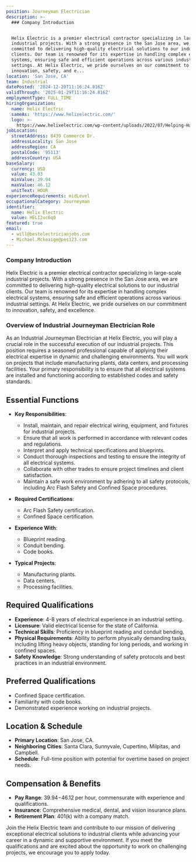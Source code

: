 ```yaml
---
position: Journeyman Electrician
description: >-
  ### Company Introduction


  Helix Electric is a premier electrical contractor specializing in large-scale
  industrial projects. With a strong presence in the San Jose area, we are
  committed to delivering high-quality electrical solutions to our industrial
  clients. Our team is renowned for its expertise in handling complex electrical
  systems, ensuring safe and efficient operations across various industrial
  settings. At Helix Electric, we pride ourselves on our commitment to
  innovation, safety, and e...
location: 'San Jose, CA'
team: Industrial
datePosted: '2024-12-20T11:16:24.816Z'
validThrough: '2025-01-29T11:16:24.816Z'
employmentType: FULL_TIME
hiringOrganization:
  name: Helix Electric
  sameAs: 'https://www.helixelectric.com/'
  logo: >-
    https://www.helixelectric.com/wp-content/uploads/2022/07/Helping-Hands-Logo_Blue-e1656694113799.jpg
jobLocation:
  streetAddress: 8439 Commerce Dr.
  addressLocality: San Jose
  addressRegion: CA
  postalCode: '95113'
  addressCountry: USA
baseSalary:
  currency: USD
  value: 43.03
  minValue: 39.94
  maxValue: 46.12
  unitText: HOUR
experienceRequirements: midLevel
occupationalCategory: Journeyman
identifier:
  name: Helix Electric
  value: HELI2uc6q0
featured: true
email:
  - will@bestelectricianjobs.com
  - Michael.Mckeaige@pes123.com
---
```




### Company Introduction

Helix Electric is a premier electrical contractor specializing in large-scale industrial projects. With a strong presence in the San Jose area, we are committed to delivering high-quality electrical solutions to our industrial clients. Our team is renowned for its expertise in handling complex electrical systems, ensuring safe and efficient operations across various industrial settings. At Helix Electric, we pride ourselves on our commitment to innovation, safety, and excellence.

### Overview of Industrial Journeyman Electrician Role

As an Industrial Journeyman Electrician at Helix Electric, you will play a crucial role in the successful execution of our industrial projects. This position requires a seasoned professional capable of applying their electrical expertise in dynamic and challenging environments. You will work on projects that include manufacturing plants, data centers, and processing facilities. Your primary responsibility is to ensure that all electrical systems are installed and functioning according to established codes and safety standards.

## Essential Functions

- **Key Responsibilities**: 
  - Install, maintain, and repair electrical wiring, equipment, and fixtures for industrial projects.
  - Ensure that all work is performed in accordance with relevant codes and regulations.
  - Interpret and apply technical specifications and blueprints.
  - Conduct thorough inspections and testing to ensure the integrity of all electrical systems.
  - Collaborate with other trades to ensure project timelines and client satisfaction.
  - Maintain a safe work environment by adhering to all safety protocols, including Arc Flash Safety and Confined Space procedures.

- **Required Certifications**:
  - Arc Flash Safety certification.
  - Confined Space certification.

- **Experience With**:
  - Blueprint reading.
  - Conduit bending.
  - Code books.

- **Typical Projects**:
  - Manufacturing plants.
  - Data centers.
  - Processing facilities.

## Required Qualifications

- **Experience**: 4-8 years of electrical experience in an industrial setting.
- **Licensure**: Valid electrical license for the state of California.
- **Technical Skills**: Proficiency in blueprint reading and conduit bending.
- **Physical Requirements**: Ability to perform physically demanding tasks, including lifting heavy objects, standing for long periods, and working in confined spaces.
- **Safety Knowledge**: Strong understanding of safety protocols and best practices in an industrial environment.

## Preferred Qualifications

- Confined Space certification.
- Familiarity with code books.
- Demonstrated experience working on industrial projects.

## Location & Schedule

- **Primary Location**: San Jose, CA.
- **Neighboring Cities**: Santa Clara, Sunnyvale, Cupertino, Milpitas, and Campbell.
- **Schedule**: Full-time position with potential for overtime based on project needs.

## Compensation & Benefits

- **Pay Range**: $39.94-$46.12 per hour, commensurate with experience and qualifications.
- **Insurance**: Comprehensive medical, dental, and vision insurance plans.
- **Retirement Plan**: 401(k) with a company match.

Join the Helix Electric team and contribute to our mission of delivering exceptional electrical solutions to industrial clients while advancing your career in a dynamic and supportive environment. If you meet the qualifications and are excited about the opportunity to work on challenging projects, we encourage you to apply today.
